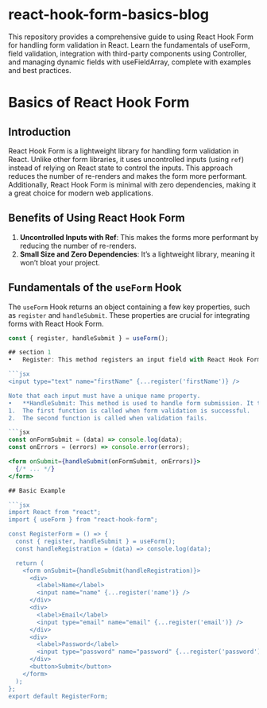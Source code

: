 # react-hook-form-basics-blog
This repository provides a comprehensive guide to using React Hook Form for handling form validation in React. Learn the fundamentals of useForm, field validation, integration with third-party components using Controller, and managing dynamic fields with useFieldArray, complete with examples and best practices.
# Basics of React Hook Form

## Introduction
React Hook Form is a lightweight library for handling form validation in React. Unlike other form libraries, it uses uncontrolled inputs (using `ref`) instead of relying on React state to control the inputs. This approach reduces the number of re-renders and makes the form more performant. Additionally, React Hook Form is minimal with zero dependencies, making it a great choice for modern web applications.

## Benefits of Using React Hook Form
1. **Uncontrolled Inputs with Ref**: This makes the forms more performant by reducing the number of re-renders.
2. **Small Size and Zero Dependencies**: It’s a lightweight library, meaning it won’t bloat your project.

## Fundamentals of the `useForm` Hook
The `useForm` Hook returns an object containing a few key properties, such as `register` and `handleSubmit`. These properties are crucial for integrating forms with React Hook Form.

```jsx
const { register, handleSubmit } = useForm();

## section 1 
•	Register: This method registers an input field with React Hook Form, making it available for validation and tracking changes.

```jsx
<input type="text" name="firstName" {...register('firstName')} />

Note that each input must have a unique name property.
•	**HandleSubmit: This method is used to handle form submission. It takes two functions as arguments:
1.	The first function is called when form validation is successful.
2.	The second function is called when validation fails.

```jsx
const onFormSubmit = (data) => console.log(data);
const onErrors = (errors) => console.error(errors);

<form onSubmit={handleSubmit(onFormSubmit, onErrors)}>
  {/* ... */}
</form>

## Basic Example

```jsx
import React from "react";
import { useForm } from "react-hook-form";

const RegisterForm = () => {
  const { register, handleSubmit } = useForm();
  const handleRegistration = (data) => console.log(data);

  return (
    <form onSubmit={handleSubmit(handleRegistration)}>
      <div>
        <label>Name</label>
        <input name="name" {...register('name')} />
      </div>
      <div>
        <label>Email</label>
        <input type="email" name="email" {...register('email')} />
      </div>
      <div>
        <label>Password</label>
        <input type="password" name="password" {...register('password')} />
      </div>
      <button>Submit</button>
    </form>
  );
};
export default RegisterForm;


